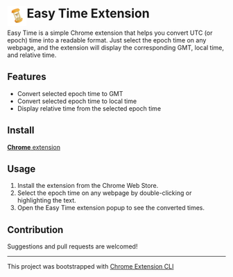 # <img src="public/icons/icon_48.png" width="45" align="left"> Easy Time Extension

Easy Time is a simple Chrome extension that helps you convert UTC (or epoch) time into a readable format. Just select the epoch time on any webpage, and the extension will display the corresponding GMT, local time, and relative time.

## Features

- Convert selected epoch time to GMT
- Convert selected epoch time to local time
- Display relative time from the selected epoch time

## Install

[**Chrome** extension]() <!-- TODO: Add chrome extension link inside parenthesis -->

## Usage

1. Install the extension from the Chrome Web Store.
2. Select the epoch time on any webpage by double-clicking or highlighting the text.
3. Open the Easy Time extension popup to see the converted times.

## Contribution

Suggestions and pull requests are welcomed!

---

This project was bootstrapped with [Chrome Extension CLI](https://github.com/dutiyesh/chrome-extension-cli)
